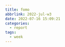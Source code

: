 ```yaml
---
title: fomo
abbrlink: 2022-jul-w3
date: 2022-07-16 15:09:21
categories:
  - report
tags:
  - week
---
```

